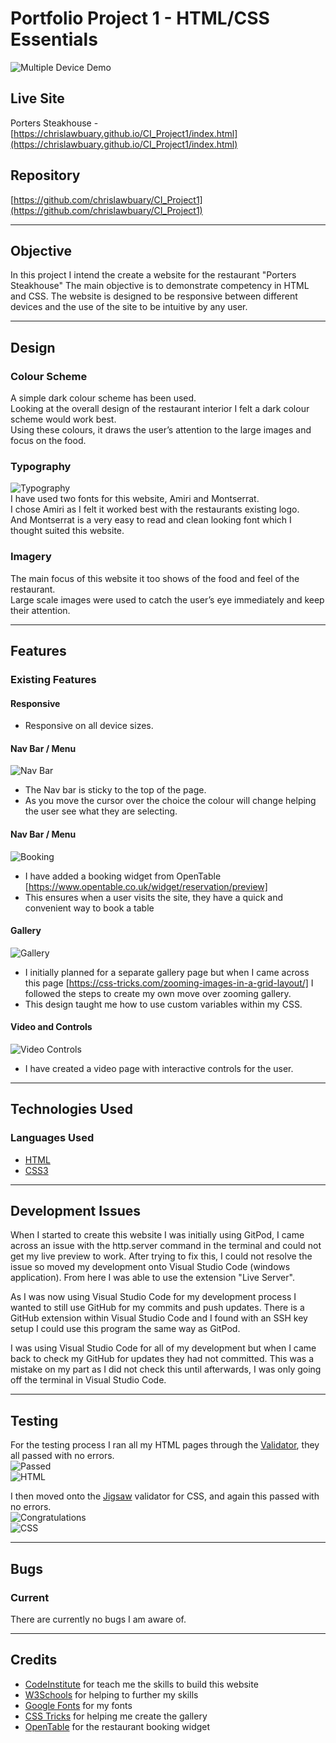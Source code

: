 # Portfolio Project 1 - HTML/CSS Essentials
![Multiple Device Demo](assets/docs/multidisplay-clear.png "Multiple Device Demo")

## Live Site
Porters Steakhouse - [https://chrislawbuary.github.io/CI_Project1/index.html](https://chrislawbuary.github.io/CI_Project1/index.html)

## Repository
[https://github.com/chrislawbuary/CI_Project1](https://github.com/chrislawbuary/CI_Project1)

***
## Objective
In this project I intend the create a website for the restaurant "Porters Steakhouse"
The main objective is to demonstrate competency in HTML and CSS. 
The website is designed to be responsive between different devices and the use of the site to be intuitive by any user.

***
## Design

### Colour Scheme
A simple dark colour scheme has been used.\
Looking at the overall design of the restaurant interior I felt a dark colour scheme would work best.\
Using these colours, it draws the user’s attention to the large images and focus on the food.

### Typography
![Typography](assets/docs/typography-clear.png "Typography")\
I have used two fonts for this website, Amiri and Montserrat.\
I chose Amiri as I felt it worked best with the restaurants existing logo.\
And Montserrat is a very easy to read and clean looking font which I thought suited this website.

### Imagery
The main focus of this website it too shows of the food and feel of the restaurant.\
Large scale images were used to catch the user’s eye immediately and keep their attention.


***
## Features

### Existing Features

#### Responsive
- Responsive on all device sizes.

#### Nav Bar / Menu
![Nav Bar](assets/docs/navbar.gif)
- The Nav bar is sticky to the top of the page.
- As you move the cursor over the choice the colour will change helping the user see what they are selecting.

#### Nav Bar / Menu
![Booking](assets/docs/booking.JPG)
- I have added a booking widget from OpenTable [https://www.opentable.co.uk/widget/reservation/preview]
- This ensures when a user visits the site, they have a quick and convenient way to book a table

#### Gallery
![Gallery](assets/docs/gallery.gif)
- I initially planned for a separate gallery page but when I came across this page [https://css-tricks.com/zooming-images-in-a-grid-layout/] I followed the steps to create my own move over zooming gallery.
- This design taught me how to use custom variables within my CSS.

#### Video and Controls
![Video Controls](assets/docs/video-controls.png)
- I have created a video page with interactive controls for the user.

***
## Technologies Used

### Languages Used
- [HTML](https://en.wikipedia.org/wiki/HTML5)
- [CSS3](https://en.wikipedia.org/wiki/CSS)

***
## Development Issues

When I started to create this website I was initially using GitPod, I came across an issue with the http.server command in the terminal and could not get my live preview to work. After trying to fix this, I could not resolve the issue so moved my development onto Visual Studio Code (windows application). From here I was able to use the extension "Live Server".

As I was now using Visual Studio Code for my development process I wanted to still use GitHub for my commits and push updates.
There is a GitHub extension within Visual Studio Code and I found with an SSH key setup I could use this program the same way as GitPod.

I was using Visual Studio Code for all of my development but when I came back to check my GitHub for updates they had not committed. This was a mistake on my part as I did not check this until afterwards, I was only going off the terminal in Visual Studio Code.

***
## Testing

For the testing process I ran all my HTML pages through the [Validator](https://validator.w3.org/), they all passed with no errors.\
![Passed](assets/docs/complete.JPG)\
![HTML](assets/docs/w3c-html.webp)

I then moved onto the [Jigsaw](https://jigsaw.w3.org/css-validator/) validator for CSS, and again this passed with no errors.\
![Congratulations](assets/docs/congrats.JPG)\
![CSS](assets/docs/w3c-css.gif)

***
## Bugs

### Current
There are currently no bugs I am aware of.

***

## Credits
- [CodeInstitute](https://codeinstitute.net/) for teach me the skills to build this website
- [W3Schools](https://www.w3schools.com/) for helping to further my skills 
- [Google Fonts](https://fonts.google.com/) for my fonts
- [CSS Tricks](https://css-tricks.com/zooming-images-in-a-grid-layout/) for helping me create the gallery
- [OpenTable](https://www.opentable.co.uk/widget/reservation/preview) for the restaurant booking widget